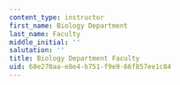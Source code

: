 ```yaml
---
content_type: instructor
first_name: Biology Department
last_name: Faculty
middle_initial: ''
salutation: ''
title: Biology Department Faculty
uid: 68e270aa-e8e4-b751-f9e9-66f857ee1c84
---
```

